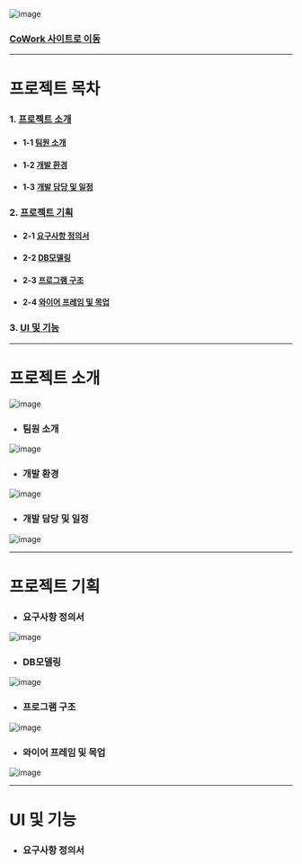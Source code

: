 <!-- 프로젝트 이미지 -->
![image](https://github.com/limbit95/cowork/assets/111622452/032e00da-7bd7-4eea-9e0f-f8de0ba539aa)
### [CoWork 사이트로 이동](http://coworkintranet.site)

---

# 프로젝트 목차
### 1. [프로젝트 소개](#프로젝트-소개)
* #### 1-1 [팀원 소개](#팀원-소개)
* #### 1-2 [개발 환경](#개발-환경)
* #### 1-3 [개발 담당 및 일정](#개발-담당-및-일정)
### 2. [프로젝트 기획](#프로젝트-기획)
* #### 2-1 [요구사항 정의서](#요구사항-정의서)
* #### 2-2 [DB모델링](#DB모델링)
* #### 2-3 [프로그램 구조](#프로그램-구조)
* #### 2-4 [와이어 프레임 및 목업](#와이어-프레임-및-목업)
### 3. [UI 및 기능](#UI-및-기능)
---

# 프로젝트 소개
![image](https://github.com/limbit95/cowork/assets/111622452/221e8100-8b8c-4e9f-9441-936feb5518b5)
* ### 팀원 소개
![image](https://github.com/limbit95/cowork/assets/111622452/f17e0d32-062e-4029-8a71-58290fc503de)
* ### 개발 환경
![image](https://github.com/limbit95/cowork/assets/111622452/e9d333a9-87d2-4087-ac5e-5c1bc0c0ac81)
* ### 개발 담당 및 일정
![image](https://github.com/limbit95/cowork/assets/111622452/a8096ed8-b7b4-456a-9e90-6f3219553cf7)

---

# 프로젝트 기획
* ### 요구사항 정의서
![image](https://github.com/limbit95/cowork/assets/111622452/129fad25-3da9-4578-8117-fb274b0382cf)
* ### DB모델링
![image](https://github.com/limbit95/cowork/assets/111622452/43d20377-915d-4099-8d44-af06f4049eab)
* ### 프로그램 구조
![image](https://github.com/limbit95/cowork/assets/111622452/e4c5e90e-01de-4499-9fc8-2e9b35664de8)
* ### 와이어 프레임 및 목업
![image](https://github.com/limbit95/cowork/assets/111622452/fcfe433e-a7ba-49b3-a1ed-aee3790eb0b9)

---

# UI 및 기능
* ### 요구사항 정의서
